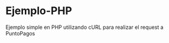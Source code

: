 Ejemplo-PHP
===========

Ejemplo simple en PHP utilizando cURL para realizar el request a PuntoPagos
